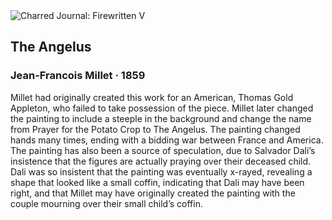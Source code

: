 <div class="artwork-of-the-day">
  <div class="container">
    <div class="img-wrapper">
      <img
        src="https://uploads3.wikiart.org/00142/images/jean-francois-millet/the-angelus.jpg!Large.jpg"
        alt="Charred Journal: Firewritten V" />
    </div>
    <div class="artwork-detail">
      <div class="artwork-origin"> 
        <h2 class="artwork-name">The Angelus</h2>
        <h3 class="artist">
          Jean-Francois Millet
                    ·  1859
        </h3>
      </div>
      <p class="description">
        <span class="artwork-description-text ng-binding" ng-bind-html="viewModel.ArtworkOfTheDay.Description | unsafe">Millet had originally created this work for an American, Thomas Gold Appleton, who failed to take possession of the piece. Millet later changed the painting to include a steeple in the background and change the name from Prayer for the Potato Crop to The Angelus. The painting changed hands many times, ending with a bidding war between France and America. The painting has also been a source of speculation, due to Salvador Dali’s insistence that the figures are actually praying over their deceased child. Dali was so insistent that the painting was eventually x-rayed, revealing a shape that looked like a small coffin, indicating that Dali may have been right, and that Millet may have originally created the painting with the couple mourning over their small child’s coffin. </span>
                        <div class="text-shadow-container" ng-show="showShadow" style=""></div>
      </p>
    </div>
  </div>

</div>
